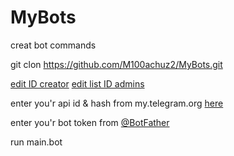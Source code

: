 # MyBots

creat bot commands

git clon https://github.com/M100achuz2/MyBots.git

[edit ID creator](https://github.com/M100achuz2/MyBots/blob/fbc169a00add3794480c2f89d5e7aa3666941d0f/MyBots/bot/Client.py#L16)
[edit list ID admins](https://github.com/M100achuz2/MyBots/blob/fbc169a00add3794480c2f89d5e7aa3666941d0f/MyBots/bot/Client.py#L17) 

enter you'r api id & hash from my.telegram.org [here]()

enter you'r bot token from [@BotFather](t.me/BotFather)

run main.bot

